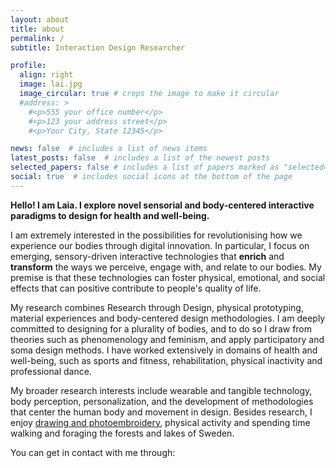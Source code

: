 ```yaml
---
layout: about
title: about
permalink: /
subtitle: Interaction Design Researcher

profile:
  align: right
  image: lai.jpg
  image_circular: true # crops the image to make it circular
  #address: >
    #<p>555 your office number</p>
    #<p>123 your address street</p>
    #<p>Your City, State 12345</p>

news: false  # includes a list of news items
latest_posts: false  # includes a list of the newest posts
selected_papers: false # includes a list of papers marked as "selected={true}"
social: true  # includes social icons at the bottom of the page
---
```


**Hello! I am Laia. I explore novel sensorial and body-centered interactive paradigms to design for health and well-being.**

I am extremely interested in the possibilities for revolutionising how we experience our bodies through digital innovation. In particular, I focus on emerging, sensory-driven interactive technologies that **enrich** and **transform** the ways we perceive, engage with, and relate to our bodies. My premise is that these technologies can foster physical, emotional, and social effects that can positive contribute to people's quality of life.

My research combines Research through Design, physical prototyping, material experiences and body-centered design methodologies. I am deeply committed to designing for a plurality of bodies, and to do so I draw from theories such as phenomenology and feminism, and apply participatory and soma design methods. I have worked extensively in domains of health and well-being, such as sports and fitness, rehabilitation, physical inactivity and professional dance. 

My broader research interests include wearable and tangible technology, body perception, personalization, and the development of methodologies that center the human body and movement in design. Besides research, I enjoy [drawing and photoembroidery](https://www.instagram.com/laia.trmvdl/), physical activity and spending time walking and foraging the forests and lakes of Sweden. 

You can get in contact with me through:
